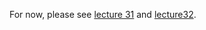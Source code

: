 For now, please see [lecture 31](../lecture31/lecture31notes.md) and
[lecture32](../lecture32/lecture32notes.md).
